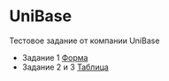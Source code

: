 # UniBase
Тестовое задание от компании UniBase
- Задание 1 [Форма](https://const9501.github.io/unibase/practice/practice-1/)
- Задание 2 и 3 [Таблица](https://const9501.github.io/unibase/practice/practice-2/)
